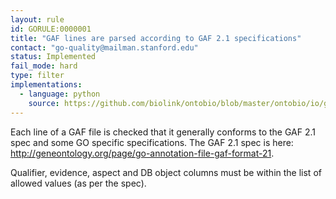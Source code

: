 ```yaml
---
layout: rule
id: GORULE:0000001
title: "GAF lines are parsed according to GAF 2.1 specifications"
contact: "go-quality@mailman.stanford.edu"
status: Implemented
fail_mode: hard
type: filter
implementations:
  - language: python
    source: https://github.com/biolink/ontobio/blob/master/ontobio/io/gafparser.py
---
```

Each line of a GAF file is checked that it generally conforms to the GAF 2.1 spec and some
GO specific specifications. The GAF 2.1 spec is here: http://geneontology.org/page/go-annotation-file-gaf-format-21.

Qualifier, evidence, aspect and DB object columns must be within the list of allowed values
(as per the spec).
